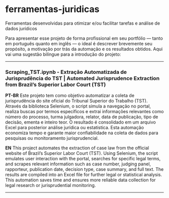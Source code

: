 # ferramentas-juridicas
Ferramentas desenvolvidas para otimizar e/ou facilitar tarefas e análise de dados jurídicos

Para apresentar esse projeto de forma profissional em seu portfólio — tanto em português quanto em inglês — o ideal é descrever brevemente seu propósito, a motivação por trás da automação e os resultados obtidos. Aqui vai uma sugestão bilíngue para a introdução do projeto:

---

### Scraping_TST.ipynb - Extração Automatizada de Jurisprudência do TST | Automated Jurisprudence Extraction from Brazil’s Superior Labor Court (TST)

**PT-BR**
Este projeto tem como objetivo automatizar a coleta de jurisprudência do site oficial do Tribunal Superior do Trabalho (TST). Através da biblioteca Selenium, o script simula a navegação no portal, realiza buscas por termos específicos e extrai informações relevantes como número do processo, turma julgadora, relator, data de publicação, tipo de decisão, ementa e inteiro teor. O resultado é consolidado em um arquivo Excel para posterior análise jurídica ou estatística. Esta automação economiza tempo e garante maior confiabilidade na coleta de dados para pesquisas ou monitoramento jurisprudencial.

**EN**
This project automates the extraction of case law from the official website of Brazil’s Superior Labor Court (TST). Using Selenium, the script emulates user interaction with the portal, searches for specific legal terms, and scrapes relevant information such as case number, judging panel, rapporteur, publication date, decision type, case summary, and full text. The results are compiled into an Excel file for further legal or statistical analysis. This automation saves time and ensures more reliable data collection for legal research or jurisprudential monitoring.

---

